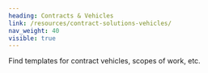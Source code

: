 ```yaml
---
heading: Contracts & Vehicles
link: /resources/contract-solutions-vehicles/
nav_weight: 40
visible: true
---
```


Find templates for contract vehicles, scopes of work, etc.
